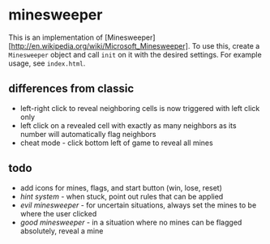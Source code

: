 minesweeper
===========
This is an implementation of [Minesweeper][http://en.wikipedia.org/wiki/Microsoft_Minesweeper]. To use this, create a `Minesweeper` object and call `init` on it with the desired settings. For example usage, see `index.html`.

differences from classic
------------------------
 * left-right click to reveal neighboring cells is now triggered with left click only
 * left click on a revealed cell with exactly as many neighbors as its number will automatically flag neighbors
 * cheat mode - click bottom left of game to reveal all mines
 
todo
----
 * add icons for mines, flags, and start button (win, lose, reset)
 * *hint system* - when stuck, point out rules that can be applied
 * *evil minesweeper* - for uncertain situations, always set the mines to be where the user clicked
 * *good minesweeper* - in a situation where no mines can be flagged absolutely, reveal a mine
